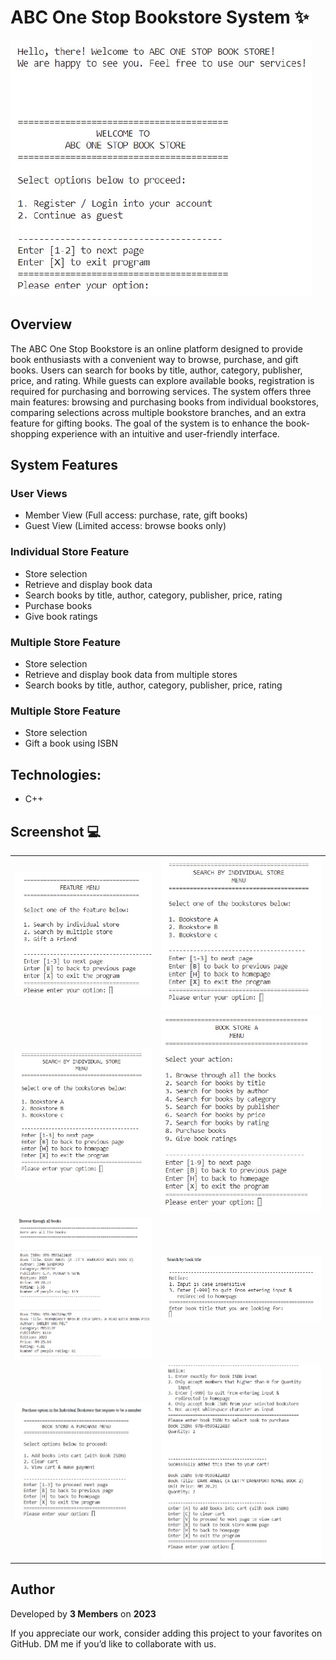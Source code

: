 # ABC One Stop Bookstore System ✨

![image](https://github.com/lim747vincent/ABC-One-Stop-Bookstore-system/blob/main/images/1.jpg?raw=true)

## Overview

The ABC One Stop Bookstore is an online platform designed to provide book enthusiasts with a convenient way to browse, purchase, and gift books. Users can search for books by title, author, category, publisher, price, and rating. While guests can explore available books, registration is required for purchasing and borrowing services. The system offers three main features: browsing and purchasing books from individual bookstores, comparing selections across multiple bookstore branches, and an extra feature for gifting books. The goal of the system is to enhance the book-shopping experience with an intuitive and user-friendly interface.


## System Features
### User Views
- Member View (Full access: purchase, rate, gift books)
- Guest View (Limited access: browse books only)

### Individual Store Feature
- Store selection
- Retrieve and display book data
- Search books by title, author, category, publisher, price, rating
- Purchase books
- Give book ratings

### Multiple Store Feature
- Store selection
- Retrieve and display book data from multiple stores
- Search books by title, author, category, publisher, price, rating

### Multiple Store Feature
- Store selection
- Gift a book using ISBN

## Technologies:

- C++

## Screenshot 💻
<table>
   <tr>
    <td><img src="https://github.com/lim747vincent/ABC-One-Stop-Bookstore-system/blob/main/images/2.jpg?raw=true"></td>
    <td><img src="https://github.com/lim747vincent/ABC-One-Stop-Bookstore-system/blob/main/images/3.jpg?raw=true""></td>
   </tr>
   <tr>
    <td><img src="https://github.com/lim747vincent/ABC-One-Stop-Bookstore-system/blob/main/images/3.jpg?raw=true"></td>
    <td><img src="https://github.com/lim747vincent/ABC-One-Stop-Bookstore-system/blob/main/images/4.jpg?raw=true""></td>
   </tr>
   <tr>
    <td><img src="https://github.com/lim747vincent/ABC-One-Stop-Bookstore-system/blob/main/images/5.jpg?raw=true"></td>
    <td><img src="https://github.com/lim747vincent/ABC-One-Stop-Bookstore-system/blob/main/images/6.jpg?raw=true""></td>
   </tr>
   <tr>
    <td><img src="https://github.com/lim747vincent/ABC-One-Stop-Bookstore-system/blob/main/images/7.jpg?raw=true"></td>
    <td><img src="https://github.com/lim747vincent/ABC-One-Stop-Bookstore-system/blob/main/images/8.jpg?raw=true""></td>
   </tr>
</table>

## Author

Developed by **3 Members** on **2023**

If you appreciate our work, consider adding this project to your favorites on GitHub. DM me if you’d like to collaborate with us.
